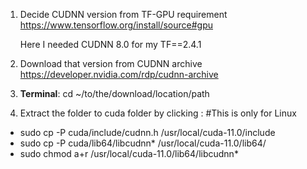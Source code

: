 1. Decide CUDNN version from TF-GPU requirement https://www.tensorflow.org/install/source#gpu

    Here I needed CUDNN 8.0 for my TF==2.4.1

2. Download that version from CUDNN archive https://developer.nvidia.com/rdp/cudnn-archive

3. __Terminal__: cd ~/to/the/download/location/path

4. Extract the folder to cuda folder by clicking : #This is only for Linux

* sudo cp -P cuda/include/cudnn.h           /usr/local/cuda-11.0/include
* sudo cp -P cuda/lib64/libcudnn*           /usr/local/cuda-11.0/lib64/
* sudo chmod a+r /usr/local/cuda-11.0/lib64/libcudnn*
